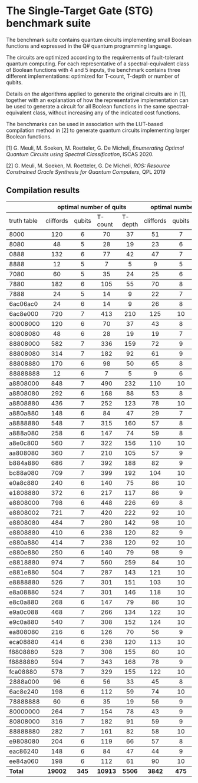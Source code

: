 # The Single-Target Gate (STG) benchmark suite
The benchmark suite contains quantum circuits implementing small Boolean functions and expressed in the Q# quantum programming language. 

The circuits are optimized according to the requirements of fault-tolerant quantum computing. 
For each representative of a spectral-equivalent class of Boolean functions with 4 and 5 inputs, the benchmark contains three different implementations: optimized for T-count, T-depth or number of qubits. 

Details on the algorithms applied to generate the original circuits are in [1], together with an explanation of how the representative implementation can be used to generate a circuit for all Boolean functions in the same 
spectral-equivalent class, without increasing any of the indicated cost functions.

The benchmarks can be used in association with the LUT-based compilation method in [2] to generate quantum circuits implementing larger Boolean functions.

[1] G. Meuli, M. Soeken, M. Roetteler, G. De Micheli, *Enumerating Optimal Quantum Circuits using Spectral Classification*, ISCAS 2020.

[2] G. Meuli, M. Soeken, M. Roetteler, G. De Micheli, *ROS: Resource Constrained Oracle Synthesis for Quantum Computers*, QPL 2019

Compilation results
-----

<font size="1.5">
<table rules="rows">
  <tr>
    <th ></th>
    <th  colspan="4">optimal number of quits</th>
    <th  colspan="4">optimal number of T gates </th>
    <th colspan="4">optimal T-depth</th>
  </tr>
  <tr>
    <td style="text-align:left" >truth table</td>
    <td >cliffords</td>
    <td >qubits</td>
    <td >T-count</td>
    <td >T-depth</td>
    <td >cliffords</td>
    <td >qubits</td>
    <td >T-count</td>
    <td >T-depth</td>
    <td >cliffords</td>
    <td >qubits</td>
    <td >T-count</td>
    <td >T-depth</td>
  </tr>
  <tr>
    <td > 8000</td>
    <td  style="text-align:center">120</td>
    <td   style="text-align:center">6</td>
    <td  style="text-align:center">70</td>
    <td  style="text-align:center">37</td>
    <td  style="text-align:center">51</td>
    <td  style="text-align:center">7</td>
    <td  style="text-align:center">12</td>
    <td  style="text-align:center">4</td>
    <td  style="text-align:center">81</td>
    <td  style="text-align:center">11</td>
    <td  style="text-align:center">12</td>
    <td  style="text-align:center">3</td>
  </tr>
  <tr>
    <td  >8080</td>
    <td  style="text-align:center">48</td>
    <td  style="text-align:center">5</td>
    <td  style="text-align:center">28</td>
    <td  style="text-align:center">19</td>
    <td  style="text-align:center">23</td>
    <td  style="text-align:center">6</td>
    <td  style="text-align:center">8</td>
    <td  style="text-align:center">3</td>
    <td  style="text-align:center">29</td>
    <td  style="text-align:center">8</td>
    <td  style="text-align:center">8</td>
    <td  style="text-align:center">2</td>
  </tr>
  <tr>
    <td > 0888</td>
    <td  style="text-align:center">132</td>
    <td  style="text-align:center">6</td>
    <td  style="text-align:center">77</td>
    <td  style="text-align:center">42</td>
    <td  style="text-align:center">47</td>
    <td  style="text-align:center">7</td>
    <td  style="text-align:center">12</td>
    <td  style="text-align:center">4</td>
    <td  style="text-align:center">85</td>
    <td  style="text-align:center">10</td>
    <td  style="text-align:center">12</td>
    <td  style="text-align:center">3</td>
  </tr>
  <tr>
    <td  >8888</td>
    <td  style="text-align:center">12</td>
    <td  style="text-align:center">5</td>
    <td  style="text-align:center">7</td>
    <td  style="text-align:center">5</td>
    <td  style="text-align:center">9</td>
    <td  style="text-align:center">5</td>
    <td  style="text-align:center">4</td>
    <td  style="text-align:center">2</td>
    <td  style="text-align:center">17</td>
    <td  style="text-align:center">7</td>
    <td  style="text-align:center">4</td>
    <td  style="text-align:center">1</td>
  </tr>
  <tr>
    <td  >7080</td>
    <td  style="text-align:center">60</td>
    <td  style="text-align:center">5</td>
    <td  style="text-align:center">35</td>
    <td  style="text-align:center">24</td>
    <td  style="text-align:center">25</td>
    <td  style="text-align:center">6</td>
    <td  style="text-align:center">8</td>
    <td  style="text-align:center">3</td>
    <td  style="text-align:center">45</td>
    <td  style="text-align:center">9</td>
    <td  style="text-align:center">8</td>
    <td  style="text-align:center">2</td>
  </tr>
  <tr>
    <td  >7880</td>
    <td  style="text-align:center">182</td>
    <td  style="text-align:center">6</td>
    <td  style="text-align:center">105</td>
    <td  style="text-align:center">55</td>
    <td  style="text-align:center">70</td>
    <td  style="text-align:center">8</td>
    <td  style="text-align:center">12</td>
    <td  style="text-align:center">4</td>
    <td  style="text-align:center">89</td>
    <td  style="text-align:center">11</td>
    <td  style="text-align:center">12</td>
    <td  style="text-align:center">3</td>
  </tr>
  <tr>
    <td  >7888</td>
    <td  style="text-align:center">24</td>
    <td  style="text-align:center">5</td>
    <td  style="text-align:center">14</td>
    <td  style="text-align:center">9</td>
    <td  style="text-align:center">22</td>
    <td  style="text-align:center">7</td>
    <td  style="text-align:center">8</td>
    <td  style="text-align:center">2</td>
    <td  style="text-align:center">35</td>
    <td  style="text-align:center">8</td>
    <td  style="text-align:center">8</td>
    <td  style="text-align:center">1</td>
  </tr>
  <tr>
    <td  >6ac06ac0</td>
    <td  style="text-align:center">24</td>
    <td  style="text-align:center">6</td>
    <td  style="text-align:center">14</td>
    <td  style="text-align:center">9</td>
    <td  style="text-align:center">26</td>
    <td  style="text-align:center">8</td>
    <td  style="text-align:center">8</td>
    <td  style="text-align:center">2</td>
    <td  style="text-align:center">31</td>
    <td  style="text-align:center">9</td>
    <td  style="text-align:center">8</td>
    <td  style="text-align:center">1</td>
  </tr>
  <tr>
    <td  >6ac8e000</td>
    <td  style="text-align:center">720</td>
    <td  style="text-align:center">7</td>
    <td  style="text-align:center">413</td>
    <td  style="text-align:center">210</td>
    <td  style="text-align:center">125</td>
    <td  style="text-align:center">10</td>
    <td  style="text-align:center">16</td>
    <td  style="text-align:center">5</td>
    <td  style="text-align:center">162</td>
    <td  style="text-align:center">15</td>
    <td  style="text-align:center">16</td>
    <td  style="text-align:center">2</td>
  </tr>
  <tr>
    <td  >80008000</td>
    <td  style="text-align:center">120</td>
    <td  style="text-align:center">6</td>
    <td  style="text-align:center">70</td>
    <td  style="text-align:center">37</td>
    <td  style="text-align:center">43</td>
    <td  style="text-align:center">8</td>
    <td  style="text-align:center">12</td>
    <td  style="text-align:center">4</td>
    <td  style="text-align:center">85</td>
    <td  style="text-align:center">12</td>
    <td  style="text-align:center">12</td>
    <td  style="text-align:center">3</td>
  </tr>
  <tr>
    <td  >80808080</td>
    <td  style="text-align:center">48</td>
    <td  style="text-align:center">6</td>
    <td  style="text-align:center">28</td>
    <td  style="text-align:center">19</td>
    <td  style="text-align:center">19</td>
    <td  style="text-align:center">7</td>
    <td  style="text-align:center">8</td>
    <td  style="text-align:center">3</td>
    <td  style="text-align:center">33</td>
    <td  style="text-align:center">9</td>
    <td  style="text-align:center">8</td>
    <td  style="text-align:center">2</td>
  </tr>
  <tr>
    <td  >88808000</td>
    <td  style="text-align:center">582</td>
    <td  style="text-align:center">7</td>
    <td  style="text-align:center">336</td>
    <td  style="text-align:center">159</td>
    <td  style="text-align:center">72</td>
    <td  style="text-align:center">9</td>
    <td  style="text-align:center">12</td>
    <td  style="text-align:center">4</td>
    <td  style="text-align:center">99</td>
    <td  style="text-align:center">11</td>
    <td  style="text-align:center">12</td>
    <td  style="text-align:center">3</td>
  </tr>
  <tr>
    <td  >88808080</td>
    <td  style="text-align:center">314</td>
    <td  style="text-align:center">7</td>
    <td  style="text-align:center">182</td>
    <td  style="text-align:center">92</td>
    <td  style="text-align:center">61</td>
    <td  style="text-align:center">9</td>
    <td  style="text-align:center">16</td>
    <td  style="text-align:center">4</td>
    <td  style="text-align:center">77</td>
    <td  style="text-align:center">12</td>
    <td  style="text-align:center">16</td>
    <td  style="text-align:center">3</td>
  </tr>
  <tr>
    <td  >88808880</td>
    <td  style="text-align:center">170</td>
    <td  style="text-align:center">6</td>
    <td  style="text-align:center">98</td>
    <td  style="text-align:center">50</td>
    <td  style="text-align:center">65</td>
    <td  style="text-align:center">8</td>
    <td  style="text-align:center">12</td>
    <td  style="text-align:center">4</td>
    <td  style="text-align:center">97</td>
    <td  style="text-align:center">11</td>
    <td  style="text-align:center">12</td>
    <td  style="text-align:center">3</td>
  </tr>
  <tr>
    <td  >88888888</td>
    <td  style="text-align:center">12</td>
    <td  style="text-align:center">6</td>
    <td  style="text-align:center">7</td>
    <td  style="text-align:center">5</td>
    <td  style="text-align:center">9</td>
    <td  style="text-align:center">6</td>
    <td  style="text-align:center">4</td>
    <td  style="text-align:center">2</td>
    <td  style="text-align:center">13</td>
    <td  style="text-align:center">8</td>
    <td  style="text-align:center">4</td>
    <td  style="text-align:center">1</td>
  </tr>
  <tr>
    <td >a8808000</td>
    <td  style="text-align:center">848</td>
    <td  style="text-align:center">7</td>
    <td  style="text-align:center">490</td>
    <td  style="text-align:center">232</td>
    <td  style="text-align:center">110</td>
    <td  style="text-align:center">10</td>
    <td  style="text-align:center">16</td>
    <td  style="text-align:center">5</td>
    <td  style="text-align:center">155</td>
    <td  style="text-align:center">13</td>
    <td  style="text-align:center">16</td>
    <td  style="text-align:center">3</td>
  </tr>
  <tr>
    <td >a8808080</td>
    <td  style="text-align:center">292</td>
    <td  style="text-align:center">6</td>
    <td  style="text-align:center">168</td>
    <td  style="text-align:center">88</td>
    <td  style="text-align:center">53</td>
    <td  style="text-align:center">8</td>
    <td  style="text-align:center">12</td>
    <td  style="text-align:center">4</td>
    <td  style="text-align:center">85</td>
    <td  style="text-align:center">11</td>
    <td  style="text-align:center">12</td>
    <td  style="text-align:center">3</td>
  </tr>
  <tr>
    <td  >a8808880</td>
    <td  style="text-align:center">436</td>
    <td  style="text-align:center">7</td>
    <td  style="text-align:center">252</td>
    <td  style="text-align:center">123</td>
    <td  style="text-align:center">78</td>
    <td  style="text-align:center">10</td>
    <td  style="text-align:center">16</td>
    <td  style="text-align:center">5</td>
    <td  style="text-align:center">119</td>
    <td  style="text-align:center">12</td>
    <td  style="text-align:center">16</td>
    <td  style="text-align:center">3</td>
  </tr>
  <tr>
    <td >a880a880</td>
    <td  style="text-align:center">148</td>
    <td  style="text-align:center">6</td>
    <td  style="text-align:center">84</td>
    <td  style="text-align:center">47</td>
    <td  style="text-align:center">29</td>
    <td  style="text-align:center">7</td>
    <td  style="text-align:center">8</td>
    <td  style="text-align:center">3</td>
    <td  style="text-align:center">49</td>
    <td  style="text-align:center">10</td>
    <td  style="text-align:center">8</td>
    <td  style="text-align:center">2</td>
  </tr>
  <tr>
    <td >a8888880</td>
    <td  style="text-align:center">548</td>
    <td  style="text-align:center">7</td>
    <td  style="text-align:center">315</td>
    <td  style="text-align:center">160</td>
    <td  style="text-align:center">57</td>
    <td  style="text-align:center">8</td>
    <td  style="text-align:center">12</td>
    <td  style="text-align:center">4</td>
    <td  style="text-align:center">89</td>
    <td  style="text-align:center">11</td>
    <td  style="text-align:center">12</td>
    <td  style="text-align:center">3</td>
  </tr>
  <tr>
    <td  >a888a080</td>
    <td  style="text-align:center">258</td>
    <td  style="text-align:center">6</td>
    <td  style="text-align:center">147</td>
    <td  style="text-align:center">74</td>
    <td  style="text-align:center">59</td>
    <td  style="text-align:center">8</td>
    <td  style="text-align:center">12</td>
    <td  style="text-align:center">4</td>
    <td  style="text-align:center">85</td>
    <td  style="text-align:center">11</td>
    <td  style="text-align:center">12</td>
    <td  style="text-align:center">3</td>
  </tr>
  <tr>
    <td  >a8e0c800</td>
    <td  style="text-align:center">560</td>
    <td  style="text-align:center">7</td>
    <td  style="text-align:center">322</td>
    <td  style="text-align:center">156</td>
    <td  style="text-align:center">110</td>
    <td  style="text-align:center">10</td>
    <td  style="text-align:center">16</td>
    <td  style="text-align:center">5</td>
    <td  style="text-align:center">135</td>
    <td  style="text-align:center">12</td>
    <td  style="text-align:center">16</td>
    <td  style="text-align:center">3</td>
  </tr>
  <tr>
    <td >aa808080</td>
    <td  style="text-align:center">360</td>
    <td  style="text-align:center">7</td>
    <td  style="text-align:center">210</td>
    <td  style="text-align:center">105</td>
    <td  style="text-align:center">57</td>
    <td  style="text-align:center">9</td>
    <td  style="text-align:center">16</td>
    <td  style="text-align:center">4</td>
    <td  style="text-align:center">73</td>
    <td  style="text-align:center">12</td>
    <td  style="text-align:center">16</td>
    <td  style="text-align:center">3</td>
  </tr>
  <tr>
    <td  >b884a880</td>
    <td  style="text-align:center">686</td>
    <td  style="text-align:center">7</td>
    <td  style="text-align:center">392</td>
    <td  style="text-align:center">188</td>
    <td  style="text-align:center">82</td>
    <td  style="text-align:center">9</td>
    <td  style="text-align:center">12</td>
    <td  style="text-align:center">4</td>
    <td  style="text-align:center">101</td>
    <td  style="text-align:center">11</td>
    <td  style="text-align:center">12</td>
    <td  style="text-align:center">3</td>
  </tr>
  <tr>
    <td >bc88a080</td>
    <td  style="text-align:center">709</td>
    <td  style="text-align:center">7</td>
    <td  style="text-align:center">399</td>
    <td  style="text-align:center">192</td>
    <td  style="text-align:center">104</td>
    <td  style="text-align:center">10</td>
    <td  style="text-align:center">16</td>
    <td  style="text-align:center">5</td>
    <td  style="text-align:center">137</td>
    <td  style="text-align:center">13</td>
    <td  style="text-align:center">16</td>
    <td  style="text-align:center">3</td>
  </tr>
  <tr>
    <td  >e0a8c880</td>
    <td  style="text-align:center">240</td>
    <td  style="text-align:center">6</td>
    <td  style="text-align:center">140</td>
    <td  style="text-align:center">75</td>
    <td  style="text-align:center">86</td>
    <td  style="text-align:center">10</td>
    <td  style="text-align:center">16</td>
    <td  style="text-align:center">5</td>
    <td  style="text-align:center">107</td>
    <td  style="text-align:center">13</td>
    <td  style="text-align:center">16</td>
    <td  style="text-align:center">2</td>
  </tr>
  <tr>
    <td >e1808880</td>
    <td  style="text-align:center">372</td>
    <td  style="text-align:center">6</td>
    <td  style="text-align:center">217</td>
    <td  style="text-align:center">117</td>
    <td  style="text-align:center">86</td>
    <td  style="text-align:center">9</td>
    <td  style="text-align:center">12</td>
    <td  style="text-align:center">4</td>
    <td  style="text-align:center">113</td>
    <td  style="text-align:center">12</td>
    <td  style="text-align:center">12</td>
    <td  style="text-align:center">3</td>
  </tr>
  <tr>
    <td >e8808000</td>
    <td  style="text-align:center">798</td>
    <td  style="text-align:center">6</td>
    <td  style="text-align:center">448</td>
    <td  style="text-align:center">226</td>
    <td  style="text-align:center">69</td>
    <td  style="text-align:center">8</td>
    <td  style="text-align:center">12</td>
    <td  style="text-align:center">4</td>
    <td  style="text-align:center">105</td>
    <td  style="text-align:center">12</td>
    <td  style="text-align:center">12</td>
    <td  style="text-align:center">3</td>
  </tr>
  <tr>
    <td >e8808002</td>
    <td  style="text-align:center">721</td>
    <td  style="text-align:center">7</td>
    <td  style="text-align:center">420</td>
    <td  style="text-align:center">222</td>
    <td  style="text-align:center">92</td>
    <td  style="text-align:center">10</td>
    <td  style="text-align:center">16</td>
    <td  style="text-align:center">5</td>
    <td  style="text-align:center">113</td>
    <td  style="text-align:center">12</td>
    <td  style="text-align:center">16</td>
    <td  style="text-align:center">3</td>
  </tr>
  <tr>
    <td >e8808080</td>
    <td  style="text-align:center">484</td>
    <td  style="text-align:center">7</td>
    <td  style="text-align:center">280</td>
    <td  style="text-align:center">142</td>
    <td  style="text-align:center">98</td>
    <td  style="text-align:center">10</td>
    <td  style="text-align:center">16</td>
    <td  style="text-align:center">4</td>
    <td  style="text-align:center">127</td>
    <td  style="text-align:center">13</td>
    <td  style="text-align:center">16</td>
    <td  style="text-align:center">3</td>
  </tr>
  <tr>
    <td >e8808880</td>
    <td  style="text-align:center">410</td>
    <td  style="text-align:center">6</td>
    <td  style="text-align:center">238</td>
    <td  style="text-align:center">120</td>
    <td  style="text-align:center">82</td>
    <td  style="text-align:center">9</td>
    <td  style="text-align:center">12</td>
    <td  style="text-align:center">4</td>
    <td  style="text-align:center">113</td>
    <td  style="text-align:center">12</td>
    <td  style="text-align:center">12</td>
    <td  style="text-align:center">3</td>
  </tr>
  <tr>
    <td  >e880a880</td>
    <td  style="text-align:center">414</td>
    <td  style="text-align:center">7</td>
    <td  style="text-align:center">238</td>
    <td  style="text-align:center">120</td>
    <td  style="text-align:center">92</td>
    <td  style="text-align:center">10</td>
    <td  style="text-align:center">16</td>
    <td  style="text-align:center">5</td>
    <td  style="text-align:center">125</td>
    <td  style="text-align:center">12</td>
    <td  style="text-align:center">16</td>
    <td  style="text-align:center">3</td>
  </tr>
  <tr>
    <td >e880e880</td>
    <td  style="text-align:center">250</td>
    <td  style="text-align:center">6</td>
    <td  style="text-align:center">140</td>
    <td  style="text-align:center">79</td>
    <td  style="text-align:center">98</td>
    <td  style="text-align:center">9</td>
    <td  style="text-align:center">12</td>
    <td  style="text-align:center">4</td>
    <td  style="text-align:center">125</td>
    <td  style="text-align:center">12</td>
    <td  style="text-align:center">12</td>
    <td  style="text-align:center">3</td>
  </tr>
  <tr>
    <td >e8818880</td>
    <td  style="text-align:center">974</td>
    <td  style="text-align:center">7</td>
    <td  style="text-align:center">560</td>
    <td  style="text-align:center">259</td>
    <td  style="text-align:center">84</td>
    <td  style="text-align:center">10</td>
    <td  style="text-align:center">16</td>
    <td  style="text-align:center">4</td>
    <td  style="text-align:center">101</td>
    <td  style="text-align:center">12</td>
    <td  style="text-align:center">16</td>
    <td  style="text-align:center">3</td>
  </tr>
  <tr>
    <td >e881e880</td>
    <td  style="text-align:center">504</td>
    <td  style="text-align:center">7</td>
    <td  style="text-align:center">287</td>
    <td  style="text-align:center">143</td>
    <td  style="text-align:center">121</td>
    <td  style="text-align:center">10</td>
    <td  style="text-align:center">16</td>
    <td  style="text-align:center">5</td>
    <td  style="text-align:center">154</td>
    <td  style="text-align:center">13</td>
    <td  style="text-align:center">16</td>
    <td  style="text-align:center">3</td>
  </tr>
  <tr>
    <td >e8888880</td>
    <td  style="text-align:center">526</td>
    <td  style="text-align:center">7</td>
    <td  style="text-align:center">301</td>
    <td  style="text-align:center">151</td>
    <td  style="text-align:center">103</td>
    <td  style="text-align:center">10</td>
    <td  style="text-align:center">16</td>
    <td  style="text-align:center">5</td>
    <td  style="text-align:center">140</td>
    <td  style="text-align:center">13</td>
    <td  style="text-align:center">16</td>
    <td  style="text-align:center">3</td>
  </tr>
  <tr>
    <td >e8a08880</td>
    <td  style="text-align:center">524</td>
    <td  style="text-align:center">7</td>
    <td  style="text-align:center">301</td>
    <td  style="text-align:center">146</td>
    <td  style="text-align:center">118</td>
    <td  style="text-align:center">10</td>
    <td  style="text-align:center">16</td>
    <td  style="text-align:center">5</td>
    <td  style="text-align:center">143</td>
    <td  style="text-align:center">13</td>
    <td  style="text-align:center">16</td>
    <td  style="text-align:center">3</td>
  </tr>
  <tr>
    <td >e8c0a880</td>
    <td  style="text-align:center">268</td>
    <td  style="text-align:center">6</td>
    <td  style="text-align:center">147</td>
    <td  style="text-align:center">79</td>
    <td  style="text-align:center">86</td>
    <td  style="text-align:center">10</td>
    <td  style="text-align:center">16</td>
    <td  style="text-align:center">5</td>
    <td  style="text-align:center">123</td>
    <td  style="text-align:center">12</td>
    <td  style="text-align:center">16</td>
    <td  style="text-align:center">3</td>
  </tr>
  <tr>
    <td >e9a0c088</td>
    <td  style="text-align:center">468</td>
    <td  style="text-align:center">7</td>
    <td  style="text-align:center">266</td>
    <td  style="text-align:center">134</td>
    <td  style="text-align:center">122</td>
    <td  style="text-align:center">10</td>
    <td  style="text-align:center">16</td>
    <td  style="text-align:center">5</td>
    <td  style="text-align:center">167</td>
    <td  style="text-align:center">13</td>
    <td  style="text-align:center">16</td>
    <td  style="text-align:center">3</td>
  </tr>
  <tr>
    <td >e9c0a880</td>
    <td  style="text-align:center">540</td>
    <td  style="text-align:center">7</td>
    <td  style="text-align:center">308</td>
    <td  style="text-align:center">152</td>
    <td  style="text-align:center">124</td>
    <td  style="text-align:center">10</td>
    <td  style="text-align:center">16</td>
    <td  style="text-align:center">5</td>
    <td  style="text-align:center">153</td>
    <td  style="text-align:center">13</td>
    <td  style="text-align:center">16</td>
    <td  style="text-align:center">3</td>
  </tr>
  <tr>
    <td >ea808080</td>
    <td  style="text-align:center">216</td>
    <td  style="text-align:center">6</td>
    <td  style="text-align:center">126</td>
    <td  style="text-align:center">70</td>
    <td  style="text-align:center">56</td>
    <td  style="text-align:center">9</td>
    <td  style="text-align:center">12</td>
    <td  style="text-align:center">3</td>
    <td  style="text-align:center">75</td>
    <td  style="text-align:center">12</td>
    <td  style="text-align:center">12</td>
    <td  style="text-align:center">2</td>
  </tr>
  <tr>
    <td >eca08880</td>
    <td  style="text-align:center">414</td>
    <td  style="text-align:center">6</td>
    <td  style="text-align:center">238</td>
    <td  style="text-align:center">120</td>
    <td  style="text-align:center">113</td>
    <td  style="text-align:center">10</td>
    <td  style="text-align:center">16</td>
    <td  style="text-align:center">5</td>
    <td  style="text-align:center">150</td>
    <td  style="text-align:center">13</td>
    <td  style="text-align:center">16</td>
    <td  style="text-align:center">3</td>
  </tr>
  <tr>
    <td >f8808880</td>
    <td  style="text-align:center">528</td>
    <td  style="text-align:center">7</td>
    <td  style="text-align:center">308</td>
    <td  style="text-align:center">155</td>
    <td  style="text-align:center">80</td>
    <td  style="text-align:center">10</td>
    <td  style="text-align:center">16</td>
    <td  style="text-align:center">4</td>
    <td  style="text-align:center">117</td>
    <td  style="text-align:center">13</td>
    <td  style="text-align:center">16</td>
    <td  style="text-align:center">3</td>
  </tr>
  <tr>
    <td  >f8888880</td>
    <td  style="text-align:center">594</td>
    <td  style="text-align:center">7</td>
    <td  style="text-align:center">343</td>
    <td  style="text-align:center">168</td>
    <td  style="text-align:center">78</td>
    <td  style="text-align:center">9</td>
    <td  style="text-align:center">12</td>
    <td  style="text-align:center">4</td>
    <td  style="text-align:center">105</td>
    <td  style="text-align:center">12</td>
    <td  style="text-align:center">12</td>
    <td  style="text-align:center">3</td>
  </tr>
  <tr>
    <td >fca08880</td>
    <td  style="text-align:center">578</td>
    <td  style="text-align:center">7</td>
    <td  style="text-align:center">329</td>
    <td  style="text-align:center">155</td>
    <td  style="text-align:center">122</td>
    <td  style="text-align:center">10</td>
    <td  style="text-align:center">16</td>
    <td  style="text-align:center">5</td>
    <td  style="text-align:center">155</td>
    <td  style="text-align:center">13</td>
    <td  style="text-align:center">16</td>
    <td  style="text-align:center">3</td>
  </tr>
  <tr>
    <td >2888a000</td>
    <td  style="text-align:center">96</td>
    <td  style="text-align:center">6</td>
    <td  style="text-align:center">56</td>
    <td  style="text-align:center">33</td>
    <td  style="text-align:center">45</td>
    <td  style="text-align:center">8</td>
    <td  style="text-align:center">12</td>
    <td  style="text-align:center">3</td>
    <td  style="text-align:center">65</td>
    <td  style="text-align:center">11</td>
    <td  style="text-align:center">12</td>
    <td  style="text-align:center">2</td>
  </tr>
  <tr>
    <td>6ac8e240</td>
    <td  style="text-align:center">198</td>
    <td  style="text-align:center">6</td>
    <td  style="text-align:center">112</td>
    <td  style="text-align:center">59</td>
    <td  style="text-align:center">74</td>
    <td  style="text-align:center">10</td>
    <td  style="text-align:center">16</td>
    <td  style="text-align:center">5</td>
    <td  style="text-align:center">111</td>
    <td  style="text-align:center">12</td>
    <td  style="text-align:center">16</td>
    <td  style="text-align:center">3</td>
  </tr>
  <tr>
    <td >78888888</td>
    <td  style="text-align:center">60</td>
    <td  style="text-align:center">6</td>
    <td  style="text-align:center">35</td>
    <td  style="text-align:center">19</td>
    <td  style="text-align:center">56</td>
    <td  style="text-align:center">9</td>
    <td  style="text-align:center">12</td>
    <td  style="text-align:center">4</td>
    <td  style="text-align:center">75</td>
    <td  style="text-align:center">13</td>
    <td  style="text-align:center">12</td>
    <td  style="text-align:center">2</td>
  </tr>
  <tr>
    <td >80000000</td>
    <td  style="text-align:center">264</td>
    <td  style="text-align:center">7</td>
    <td  style="text-align:center">154</td>
    <td  style="text-align:center">78</td>
    <td  style="text-align:center">43</td>
    <td  style="text-align:center">9</td>
    <td  style="text-align:center">16</td>
    <td  style="text-align:center">4</td>
    <td  style="text-align:center">57</td>
    <td  style="text-align:center">11</td>
    <td  style="text-align:center">16</td>
    <td  style="text-align:center">3</td>
  </tr>
  <tr>
    <td >80808000</td>
    <td  style="text-align:center">316</td>
    <td  style="text-align:center">7</td>
    <td  style="text-align:center">182</td>
    <td  style="text-align:center">91</td>
    <td  style="text-align:center">59</td>
    <td  style="text-align:center">9</td>
    <td  style="text-align:center">16</td>
    <td  style="text-align:center">4</td>
    <td  style="text-align:center">73</td>
    <td  style="text-align:center">11</td>
    <td  style="text-align:center">16</td>
    <td  style="text-align:center">3</td>
  </tr>
  <tr>
    <td >88888880</td>
    <td  style="text-align:center">282</td>
    <td  style="text-align:center">7</td>
    <td  style="text-align:center">161</td>
    <td  style="text-align:center">82</td>
    <td  style="text-align:center">58</td>
    <td  style="text-align:center">10</td>
    <td  style="text-align:center">16</td>
    <td  style="text-align:center">4</td>
    <td  style="text-align:center">75</td>
    <td  style="text-align:center">11</td>
    <td  style="text-align:center">16</td>
    <td  style="text-align:center">3</td>
  </tr>
  <tr>
    <td >e9808080</td>
    <td  style="text-align:center">204</td>
    <td  style="text-align:center">6</td>
    <td  style="text-align:center">119</td>
    <td  style="text-align:center">66</td>
    <td  style="text-align:center">57</td>
    <td  style="text-align:center">8</td>
    <td  style="text-align:center">12</td>
    <td  style="text-align:center">4</td>
    <td  style="text-align:center">101</td>
    <td  style="text-align:center">13</td>
    <td  style="text-align:center">12</td>
    <td  style="text-align:center">2</td>
  </tr>
  <tr>
    <td >eac86240</td>
    <td  style="text-align:center">148</td>
    <td  style="text-align:center">6</td>
    <td  style="text-align:center">84</td>
    <td  style="text-align:center">47</td>
    <td  style="text-align:center">44</td>
    <td  style="text-align:center">9</td>
    <td  style="text-align:center">12</td>
    <td  style="text-align:center">4</td>
    <td  style="text-align:center">67</td>
    <td  style="text-align:center">11</td>
    <td  style="text-align:center">12</td>
    <td  style="text-align:center">3</td>
  </tr>
  <tr>
    <td >ee84a060</td>
    <td  style="text-align:center">198</td>
    <td  style="text-align:center">6</td>
    <td  style="text-align:center">112</td>
    <td  style="text-align:center">61</td>
    <td  style="text-align:center">90</td>
    <td  style="text-align:center">10</td>
    <td  style="text-align:center">16</td>
    <td  style="text-align:center">5</td>
    <td  style="text-align:center">119</td>
    <td  style="text-align:center">15</td>
    <td  style="text-align:center">16</td>
    <td  style="text-align:center">2</td>
  </tr>
  <tr>
    <td> <b>Total </td>
    <td style="text-align:center">  <b>19002 </td> 
    <td style="text-align:center">  <b>345 </td>
    <td style="text-align:center">  <b>10913 </td>
    <td style="text-align:center">  <b>5506 </td>
    <td style="text-align:center">  <b>3842 </td>
    <td style="text-align:center">  <b>475 </td>
    <td style="text-align:center">  <b>712 </td>
    <td style="text-align:center">  <b>220 </td>
    <td style="text-align:center">  <b>5260 </td>
    <td style="text-align:center">  <b>625 </td>
    <td style="text-align:center">  <b>712 </td>
    <td style="text-align:center">  <b>143 </td>
  </tr>

</table>

